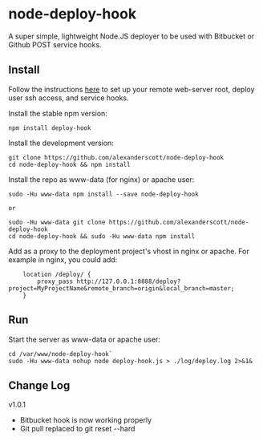 node-deploy-hook
=======================
A super simple, lightweight Node.JS deployer to be used with Bitbucket or Github POST service hooks.


Install
-----------------------
Follow the instructions [here](https://gist.github.com/oodavid/1809044) to set up your remote web-server root, deploy user ssh access, and service hooks.

Install the stable npm version:
```
npm install deploy-hook
```

Install the development version:
```
git clone https://github.com/alexanderscott/node-deploy-hook 
cd node-deploy-hook && npm install
```

Install the repo as www-data (for nginx) or apache user:
```
sudo -Hu www-data npm install --save node-deploy-hook
```
    or

```
sudo -Hu www-data git clone https://github.com/alexanderscott/node-deploy-hook 
cd node-deploy-hook && sudo -Hu www-data npm install
```


Add as a proxy to the deployment project's vhost in nginx or apache.
For example in nginx, you could add:

```
    location /deploy/ {
        proxy_pass http://127.0.0.1:8888/deploy?project=MyProjectName&remote_branch=origin&local_branch=master;
    }
```


Run
-----------------------
Start the server as www-data or apache user:

```
cd /var/www/node-deploy-hook`
sudo -Hu www-data nohup node deploy-hook.js > ./log/deploy.log 2>&1&
```


Change Log
----------------------
v1.0.1
* Bitbucket hook is now working properly
* Git pull replaced to git reset --hard

